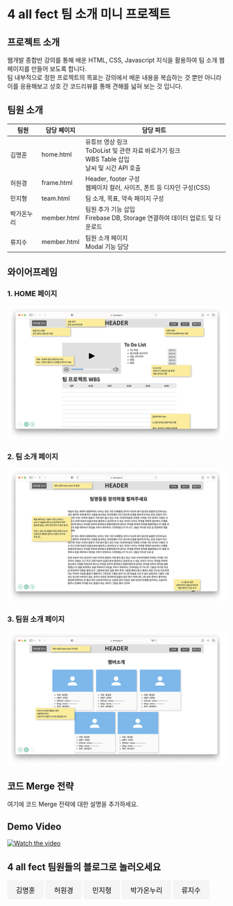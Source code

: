 # 4 all fect 팀 소개 미니 프로젝트



## 프로젝트 소개
웹개발 종합반 강의를 통해 배운 HTML, CSS, Javascript 지식을 활용하여 팀 소개 웹 페이지를 만들어 보도록 합니다.<br>
팀 내부적으로 정한 프로젝트의 목표는 강의에서 배운 내용을 복습하는 것 뿐만 아니라 이를 응용해보고 상호 간 코드리뷰를 통해 견해를 넓혀 보는 것 입니다.



## 팀원 소개
<table>
    <thead>
        <tr>
            <th>팀원</th>
            <th>담당 페이지</th>
            <th>담당 파트</th>
        </tr>
    </thead>
    <tbody>
        <tr>
            <td>김명훈</td>
            <td>home.html</td>
            <td>유튜브 영상 링크<br>ToDoList 및 관련 자료 바로가기 링크<br>WBS Table 삽입<br>날씨 및 시간 API 호출</td>
        </tr>
        <tr>
            <td>허원경</td>
            <td>frame.html</td>
            <td>Header, footer 구성<br>웹페이지 컬러, 사이즈, 폰트 등 디자인 구성(CSS)</td>
        </tr>
        <tr>
            <td>민지형</td>
            <td>team.html</td>
            <td>팀 소개, 목표, 약속 페이지 구성</td>
        </tr>
        <tr>
            <td>박가온누리</td>
            <td>member.html</td>
            <td>팀원 추가 기능 삽입<br>Firebase DB, Storage 연결하여 데이터 업로드 및 다운로드</td>
        </tr>
        <tr>
            <td>류지수</td>
            <td>member.html</td>
            <td>팀원 소개 페이지<br>Modal 기능 담당</td>
        </tr>
    </tbody>
</table>



## 와이어프레임

### 1. HOME 페이지
<img src="assets/arch/arch1.png" alt="HOME 페이지 와이어프레임" style="max-width:100%; height:auto;">

### 2. 팀 소개 페이지
<img src="assets/arch/arch2.png" alt="팀 소개 페이지 와이어프레임" style="max-width:100%; height:auto;">

### 3. 팀원 소개 페이지
<img src="assets/arch/arch3.png" alt="팀원 소개 페이지 와이어프레임" style="max-width:100%; height:auto;">



## 코드 Merge 전략
여기에 코드 Merge 전략에 대한 설명을 추가하세요.



## Demo Video
[![Watch the video](https://img.youtube.com/vi/gCQFvp6iU7k/maxresdefault.jpg)](https://www.youtube.com/watch?v=gCQFvp6iU7k)



## 4 all fect 팀원들의 블로그로 놀러오세요
<a href="https://www.example.com" class="button-link" style="display:inline-block; padding:10px 20px; font-size:16px; color:black; background-color:#F5F5F5; text-align:center; text-decoration:none; border-radius:4px; border:none;">김명훈</a>
<a href="https://www.example.com" class="button-link" style="display:inline-block; padding:10px 20px; font-size:16px; color:black; background-color:#F5F5F5; text-align:center; text-decoration:none; border-radius:4px; border:none;">허원경</a>
<a href="https://www.example.com" class="button-link" style="display:inline-block; padding:10px 20px; font-size:16px; color:black; background-color:#F5F5F5; text-align:center; text-decoration:none; border-radius:4px; border:none;">민지형</a>
<a href="https://www.example.com" class="button-link" style="display:inline-block; padding:10px 20px; font-size:16px; color:black; background-color:#F5F5F5; text-align:center; text-decoration:none; border-radius:4px; border:none;">박가온누리</a>
<a href="https://www.example.com" class="button-link" style="display:inline-block; padding:10px 20px; font-size:16px; color:black; background-color:#F5F5F5; text-align:center; text-decoration:none; border-radius:4px; border:none;">류지수</a>